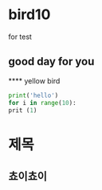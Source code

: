 # bird10
for test






## good day for you
**** yellow bird







```python
print('hello')
for i in range(10):
prit (1)
```




<h1>제목</h1>
<h2>쵸이쵸이</h2>

